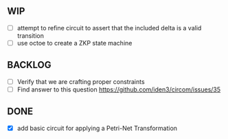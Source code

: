 WIP
---
- [ ] attempt to refine circuit to assert that the included delta is a valid transition
- [ ] use octoe to create a ZKP state machine

BACKLOG
-------
- [ ] Verify that we are crafting proper constraints
- [ ] Find answer to this question https://github.com/iden3/circom/issues/35

DONE
----
- [x] add basic circuit for applying a Petri-Net Transformation
